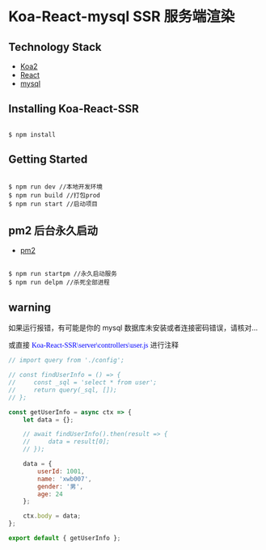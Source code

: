 # Koa-React-mysql SSR 服务端渲染

## Technology Stack

-   [Koa2](https://github.com/koajs/koa)
-   [React](https://github.com/reactjs/reactjs.org)
-   [mysql](https://github.com/mysql/mysql-server)

## Installing Koa-React-SSR

```shell

$ npm install

```

## Getting Started

```shell

$ npm run dev //本地开发环境
$ npm run build //打包prod
$ npm run start //启动项目

```

## pm2 后台永久启动

-   [pm2](https://github.com/Unitech/pm2)

```shell

$ npm run startpm //永久启动服务
$ npm run delpm //杀死全部进程

```

## warning

如果运行报错，有可能是你的 mysql 数据库未安装或者连接密码错误，请核对...

或直接 <font face="黑体" color=Blue>Koa-React-SSR\server\controllers\user.js</font> 进行注释

```js
// import query from './config';

// const findUserInfo = () => {
//     const _sql = 'select * from user';
//     return query(_sql, []);
// };

const getUserInfo = async ctx => {
    let data = {};

    // await findUserInfo().then(result => {
    //     data = result[0];
    // });

    data = {
        userId: 1001,
        name: 'xwb007',
        gender: '男',
        age: 24
    };

    ctx.body = data;
};

export default { getUserInfo };
```
